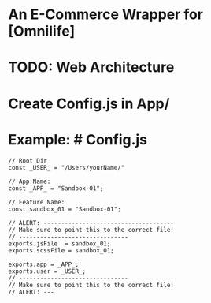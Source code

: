# An E-Commerce Wrapper for [Omnilife]

# TODO: Web Architecture 

# Create Config.js in App/
# Example: # Config.js

```
// Root Dir
const _USER_ = "/Users/yourName/"

// App Name:
const _APP_ = "Sandbox-01";

// Feature Name:
const sandbox_01 = "Sandbox-01";

// ALERT: -------------------------------------
// Make sure to point this to the correct file!
// -------------------------------
exports.jsFile  = sandbox_01;
exports.scssFile = sandbox_01;

exports.app = _APP_;
exports.user = _USER_;
// -------------------------------
// Make sure to point this to the correct file!
// ALERT: ---
```